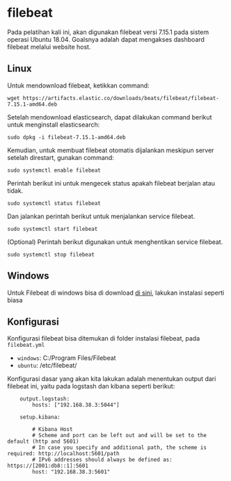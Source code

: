 # filebeat
Pada pelatihan kali ini, akan digunakan filebeat versi 7.15.1 pada sistem operasi Ubuntu 18.04. Goalsnya adalah dapat mengakses dashboard filebeat melalui website host.

## Linux
Untuk mendownload filebeat, ketikkan command:
    
    wget https://artifacts.elastic.co/downloads/beats/filebeat/filebeat-7.15.1-amd64.deb

Setelah mendownload elasticsearch, dapat dilakukan command berikut untuk menginstall elasticsearch:

    sudo dpkg -i filebeat-7.15.1-amd64.deb

Kemudian, untuk membuat filebeat otomatis dijalankan meskipun server setelah direstart, gunakan command:

    sudo systemctl enable filebeat

Perintah berikut ini untuk mengecek status apakah filebeat berjalan atau tidak.
    
    sudo systemctl status filebeat

Dan jalankan perintah berikut untuk menjalankan service filebeat.

    sudo systemctl start filebeat

(Optional) Perintah berikut digunakan untuk menghentikan service filebeat.

    sudo systemctl stop filebeat


## Windows
Untuk Filebeat di windows bisa di download [di sini](https://www.elastic.co/downloads/beats/filebeat), lakukan instalasi seperti biasa


## Konfigurasi 

Konfigurasi filebeat bisa ditemukan di folder instalasi filebeat, pada `filebeat.yml`

* `windows`: C:/Program Files/Filebeat
* `ubuntu`: /etc/filebeat/

Konfigurasi dasar yang akan kita lakukan adalah menentukan output dari filebeat ini, yaitu pada logstash dan kibana seperti berikut:

        output.logstash:
            hosts: ["192.168.38.3:5044"]

        setup.kibana:

            # Kibana Host
            # Scheme and port can be left out and will be set to the default (http and 5601)
            # In case you specify and additional path, the scheme is required: http://localhost:5601/path
            # IPv6 addresses should always be defined as: https://[2001:db8::1]:5601
            host: "192.168.38.3:5601"
